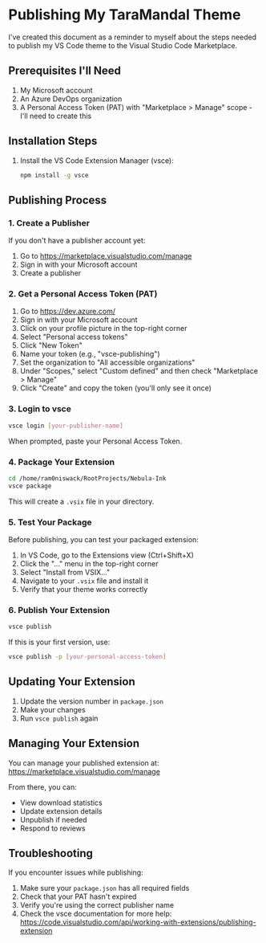 # Publishing My TaraMandal Theme

I've created this document as a reminder to myself about the steps needed to publish my VS Code theme to the Visual Studio Code Marketplace.

## Prerequisites I'll Need

1. My Microsoft account
2. An Azure DevOps organization
3. A Personal Access Token (PAT) with "Marketplace > Manage" scope - I'll need to create this

## Installation Steps

1. Install the VS Code Extension Manager (vsce):
   ```bash
   npm install -g vsce
   ```

## Publishing Process

### 1. Create a Publisher

If you don't have a publisher account yet:

1. Go to https://marketplace.visualstudio.com/manage
2. Sign in with your Microsoft account
3. Create a publisher

### 2. Get a Personal Access Token (PAT)

1. Go to https://dev.azure.com/
2. Sign in with your Microsoft account
3. Click on your profile picture in the top-right corner
4. Select "Personal access tokens"
5. Click "New Token"
6. Name your token (e.g., "vsce-publishing")
7. Set the organization to "All accessible organizations"
8. Under "Scopes," select "Custom defined" and then check "Marketplace > Manage"
9. Click "Create" and copy the token (you'll only see it once)

### 3. Login to vsce

```bash
vsce login [your-publisher-name]
```

When prompted, paste your Personal Access Token.

### 4. Package Your Extension

```bash
cd /home/ram0niswack/RootProjects/Nebula-Ink
vsce package
```

This will create a `.vsix` file in your directory.

### 5. Test Your Package

Before publishing, you can test your packaged extension:

1. In VS Code, go to the Extensions view (Ctrl+Shift+X)
2. Click the "..." menu in the top-right corner
3. Select "Install from VSIX..."
4. Navigate to your `.vsix` file and install it
5. Verify that your theme works correctly

### 6. Publish Your Extension

```bash
vsce publish
```

If this is your first version, use:

```bash
vsce publish -p [your-personal-access-token]
```

## Updating Your Extension

1. Update the version number in `package.json`
2. Make your changes
3. Run `vsce publish` again

## Managing Your Extension

You can manage your published extension at:
https://marketplace.visualstudio.com/manage

From there, you can:

- View download statistics
- Update extension details
- Unpublish if needed
- Respond to reviews

## Troubleshooting

If you encounter issues while publishing:

1. Make sure your `package.json` has all required fields
2. Check that your PAT hasn't expired
3. Verify you're using the correct publisher name
4. Check the vsce documentation for more help: https://code.visualstudio.com/api/working-with-extensions/publishing-extension
